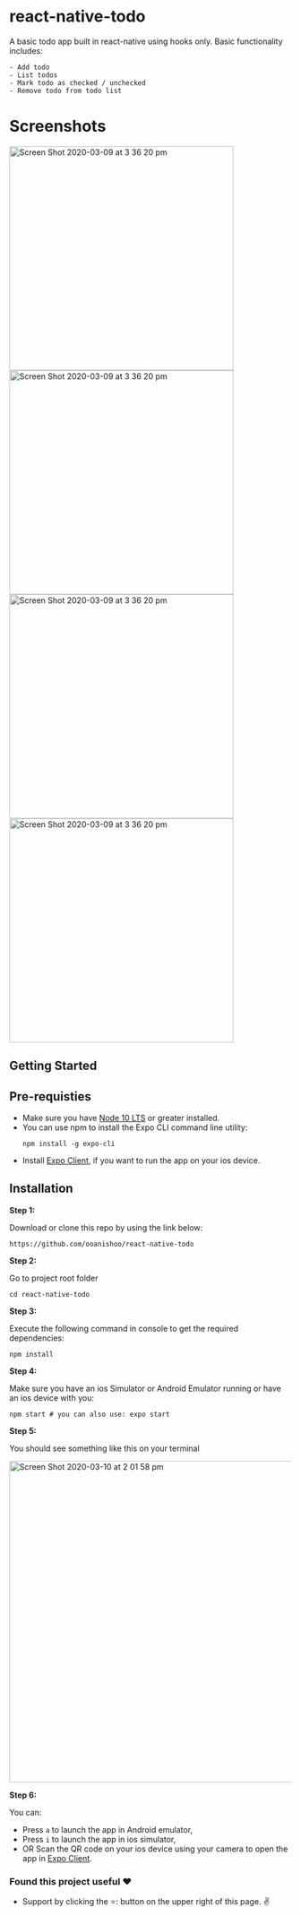# react-native-todo

A basic todo app built in react-native using hooks only. Basic functionality includes:
    
    - Add todo
    - List todos
    - Mark todo as checked / unchecked 
    - Remove todo from todo list
    
# Screenshots
<p>
<img width="400" alt="Screen Shot 2020-03-09 at 3 36 20 pm" src="https://user-images.githubusercontent.com/9260574/76278060-bf4d5700-62de-11ea-87a2-961f8f50ca20.PNG">
<img width="400" alt="Screen Shot 2020-03-09 at 3 36 20 pm" src="https://user-images.githubusercontent.com/9260574/76278066-c2484780-62de-11ea-95a6-1f2d51164b9a.PNG">
<img width="400" alt="Screen Shot 2020-03-09 at 3 36 20 pm" src="https://user-images.githubusercontent.com/9260574/76278069-c4aaa180-62de-11ea-80fa-65b39f536370.PNG">
<img width="400" alt="Screen Shot 2020-03-09 at 3 36 20 pm" src="https://user-images.githubusercontent.com/9260574/76278073-c83e2880-62de-11ea-8a18-404530de4fca.PNG">
</p>
    
## Getting Started

## Pre-requisties
  - Make sure you have [Node 10 LTS](https://nodejs.org/en/download/) or greater installed.
  - You can use npm to install the Expo CLI command line utility:
      ```
      npm install -g expo-cli
      ```
  - Install [Expo Client](https://apps.apple.com/au/app/expo-client/id982107779), if you want to run the app on your ios device.
  
## Installation

**Step 1:**

Download or clone this repo by using the link below:

```
https://github.com/ooanishoo/react-native-todo
```

**Step 2:**

Go to project root folder
``` 
cd react-native-todo
```

**Step 3:**

Execute the following command in console to get the required dependencies: 

``` 
npm install
```
**Step 4:**

Make sure you have an ios Simulator or Android Emulator running or have an ios device with you:

``` 
npm start # you can also use: expo start
```

**Step 5:**

You should see something like this on your terminal
<p>
  <img width="574" alt="Screen Shot 2020-03-10 at 2 01 58 pm" src="https://user-images.githubusercontent.com/9260574/76275585-c2911480-62d7-11ea-99c4-ffb17a82b614.png">
</p>

**Step 6:**

You can:
- Press `a` to launch the app in Android emulator,
- Press `i` to launch the app in ios simulator,
- OR Scan the QR code on your ios device using your camera to open the app in [Expo Client](https://apps.apple.com/au/app/expo-client/id982107779).

### Found this project useful ❤️
* Support by clicking the ⭐️: button on the upper right of this page.  ✌️
